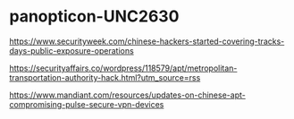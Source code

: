 # panopticon-UNC2630

https://www.securityweek.com/chinese-hackers-started-covering-tracks-days-public-exposure-operations

https://securityaffairs.co/wordpress/118579/apt/metropolitan-transportation-authority-hack.html?utm_source=rss

https://www.mandiant.com/resources/updates-on-chinese-apt-compromising-pulse-secure-vpn-devices
